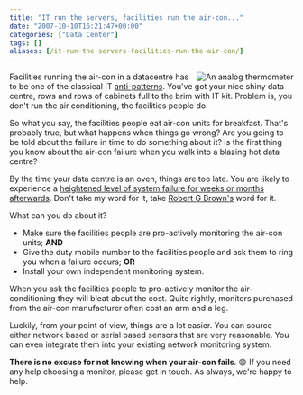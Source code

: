 ```yaml
---
title: "IT run the servers, facilities run the air-con..."
date: "2007-10-10T16:21:47+00:00"
categories: ["Data Center"]
tags: []
aliases: [/it-run-the-servers-facilities-run-the-air-con/]
---
```


<img src="/images/uploads/2007/10/thermometer.jpg" alt="An analog thermometer" style="border-left: 4px solid white" align="right" />

Facilities running the air-con in a datacentre has to be one of the classical IT [anti-patterns](https://en.wikipedia.org/wiki/Anti-pattern). You've got your nice shiny data centre, rows and rows of cabinets full to the brim with IT kit. Problem is, you don't run the air conditioning, the facilities people do.

So what you say, the facilities people eat air-con units for breakfast. That's probably true, but what happens when things go wrong? Are you going to be told about the failure in time to do something about it? Is the first thing you know about the air-con failure when you walk into a blazing hot data centre?

By the time your data centre is an oven, things are too late. You are likely to experience a [heightened level of system failure for weeks or months afterwards](https://www.openxtra.co.uk/kb/skimp-on-server-room-air-conditioning-at-your-peril.html). Don't take my word for it, take [Robert G Brown's](http://www.phy.duke.edu/~rgb/) word for it.

What can you do about it?

- Make sure the facilities people are pro-actively monitoring the air-con units; **AND**
- Give the duty mobile number to the facilities people and ask them to ring you when a failure occurs; **OR**
- Install your own independent monitoring system.

When you ask the facilities people to pro-actively monitor the air-conditioning they will bleat about the cost. Quite rightly, monitors purchased from the air-con manufacturer often cost an arm and a leg.

Luckily, from your point of view, things are a lot easier. You can source either network based or serial based sensors that are very reasonable. You can even integrate them into your existing network monitoring system.

**There is no excuse for not knowing when your air-con fails**. :smile: If you need any help choosing a monitor, please get in touch. As always, we're happy to help.
